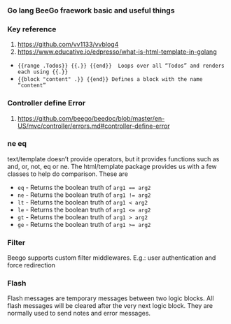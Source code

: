 ### Go lang BeeGo fraework basic and useful things 

### Key reference 
1. https://github.com/vv1133/vvblog4
2. https://www.educative.io/edpresso/what-is-html-template-in-golang

- ``{{range .Todos}} {{.}} {{end}}	Loops over all “Todos” and renders each using {{.}}``
- ``{{block "content" .}} {{end}} Defines a block with the name “content”``


### Controller define Error
1. https://github.com/beego/beedoc/blob/master/en-US/mvc/controller/errors.md#controller-define-error

### ne eq
text/template doesn’t provide operators, but it provides functions such as and, or, not, eq or ne.
The html/template package provides us with a few classes to help do comparison. These are
- ``eq`` - Returns the boolean truth of ``arg1 == arg2``
- ``ne`` - Returns the boolean truth of ``arg1 != arg2``
- ``lt`` - Returns the boolean truth of ``arg1 < arg2``
- ``le`` - Returns the boolean truth of ``arg1 <= arg2``
- ``gt`` - Returns the boolean truth of ``arg1 > arg2``
- ``ge`` - Returns the boolean truth of ``arg1 >= arg2``

### Filter
Beego supports custom filter middlewares. E.g.: user authentication and force redirection

### Flash
Flash messages are temporary messages between two logic blocks. All flash messages will be cleared after the very next logic block. They are normally used to send notes and error messages.